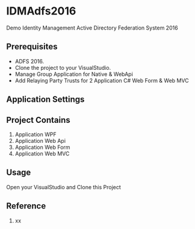 # IDMAdfs2016
Demo Identity Management Active Directory Federation System 2016

Prerequisites
-------------
* ADFS 2016.
* Clone the project to your VisualStudio.
* Manage Group Application for Native & WebApi
* Add Relaying Party Trusts for 2 Application C# Web Form & Web MVC 

Application Settings
------------
<appSettings>
    <add key="ida:ADFSMetadata" value="adfs/FederationMetadata/2007-06/FederationMetadata.xml" />
    <add key="ida:Wtrealm" value="{urn:xxx:***}" /> 
    <add key="ida:Application" value="{Your Application Name}" />
    <add key="ida:ApiUser" value="{Api User}" />
    <add key="ida:ApiPassword" value="{Api Password}" />
    <add key="ida:ApiGrantType" value="password" />
    <add key="ida:ApiUrl" value="https://localhost:44331/" />
  </appSettings>

Project Contains
---------

1. Application WPF
2. Application Web Api
3. Application Web Form
4. Application Web MVC

Usage
-----

Open your VisualStudio and Clone this Project  

Reference
---------

1. xx
